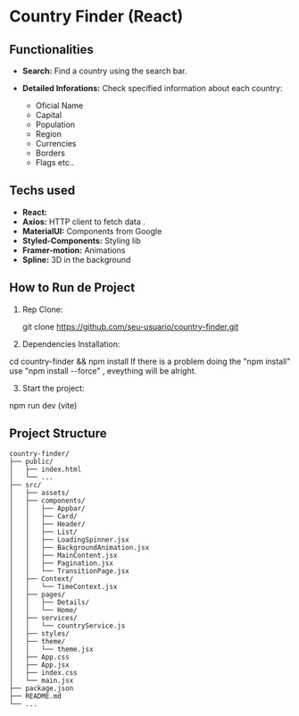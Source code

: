# Country Finder (React)

## Functionalities

- **Search:** Find a country using the search bar.

- **Detailed Inforations:** Check specified information about each country:
  - Oficial Name
  - Capital
  - Population
  - Region
  - Currencies
  - Borders
  - Flags etc..

## Techs used

- **React:** 
- **Axios:** HTTP client to fetch data .
- **MaterialUI:** Components from Google
- **Styled-Components:** Styling lib 
- **Framer-motion:**  Animations
- **Spline:**  3D in the background

## How to Run de Project

1. Rep Clone:

   git clone https://github.com/seu-usuario/country-finder.git

2. Dependencies Installation: 

  cd country-finder && npm install
  If there is a problem doing the "npm install" use "npm install --force" , eveything will be alright.

3. Start the project: 
  
  npm run dev (vite)

## Project Structure

```plaintext
country-finder/
├── public/
│   ├── index.html
│   └── ...
├── src/
│   ├── assets/
│   ├── components/
│   │   ├── Appbar/
│   │   ├── Card/
│   │   ├── Header/
│   │   ├── List/
│   │   ├── LoadingSpinner.jsx
│   │   ├── BackgroundAnimation.jsx
│   │   ├── MainContent.jsx
│   │   ├── Pagination.jsx
│   │   └── TransitionPage.jsx
│   ├── Context/
│   │   └── TimeContext.jsx
│   ├── pages/
│   │   ├── Details/
│   │   └── Home/
│   ├── services/
│   │   └── countryService.js
│   ├── styles/
│   ├── theme/
│   │   └── theme.jsx
│   ├── App.css
│   ├── App.jsx
│   ├── index.css
│   └── main.jsx
├── package.json
├── README.md
└── ...


